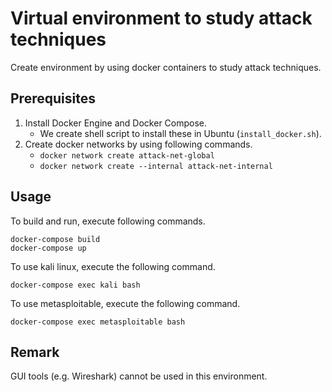 # Virtual environment to study attack techniques
Create environment by using docker containers to study attack techniques.



## Prerequisites
1. Install Docker Engine and Docker Compose.
    - We create shell script to install these in Ubuntu (`install_docker.sh`).
1. Create docker networks by using following commands.
    - `docker network create attack-net-global`
    - `docker network create --internal attack-net-internal`

## Usage
To build and run, execute following commands.
```
docker-compose build
docker-compose up
```

To use kali linux, execute the following command.
```
docker-compose exec kali bash
```

To use metasploitable, execute the following command.
```
docker-compose exec metasploitable bash
```

## Remark
GUI tools (e.g. Wireshark) cannot be used in this environment.